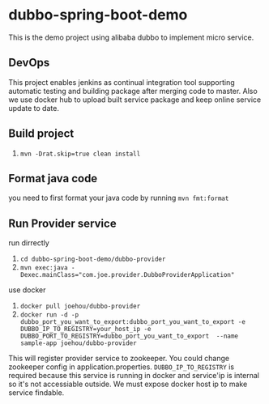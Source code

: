 # dubbo-spring-boot-demo
This is the demo project using alibaba dubbo to implement micro service. 

## DevOps
This project enables jenkins as continual integration tool supporting automatic testing and building package after merging code to master. Also we use docker hub to upload built service package and keep online service update to date.

## Build project
1. `mvn -Drat.skip=true clean install`

## Format java code
you need to first format your java code by running `mvn fmt:format`

## Run Provider service
run dirrectly
1. `cd dubbo-spring-boot-demo/dubbo-provider`
2. `mvn exec:java -Dexec.mainClass="com.joe.provider.DubboProviderApplication"`

use docker
1. `docker pull joehou/dubbo-provider`
2. `docker run -d -p dubbo_port_you_want_to_export:dubbo_port_you_want_to_export -e DUBBO_IP_TO_REGISTRY=your_host_ip -e DUBBO_PORT_TO_REGISTRY=dubbo_port_you_want_to_export  --name sample-app joehou/dubbo-provider`

This will register provider service to zookeeper. You could change zookeeper config in application.properties. `DUBBO_IP_TO_REGISTRY` is required because this service is running in docker and service'ip is internal so it's not accessiable outside. We must expose docker host ip to make service findable.
